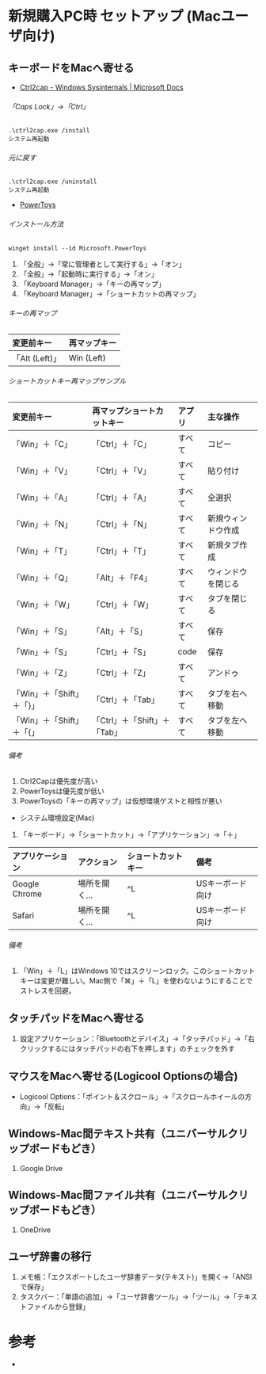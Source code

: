 # 新規購入PC時 セットアップ (Macユーザ向け)

## キーボードをMacへ寄せる

- [Ctrl2cap - Windows Sysinternals | Microsoft Docs](https://docs.microsoft.com/en-us/sysinternals/downloads/ctrl2cap)

###### 「Caps Lock」→「Ctrl」

    .\ctrl2cap.exe /install
    システム再起動

###### 元に戻す

    .\ctrl2cap.exe /uninstall
    システム再起動

- [PowerToys](https://docs.microsoft.com/en-us/windows/powertoys/install)

###### インストール方法

    winget install --id Microsoft.PowerToys

1. 「全般」→「常に管理者として実行する」→「オン」
2. 「全般」→「起動時に実行する」→「オン」
3. 「Keyboard Manager」→「キーの再マップ」
4. 「Keyboard Manager」→「ショートカットの再マップ」

###### キーの再マップ

|変更前キー|再マップキー|
|:---|:---|
|「Alt (Left)」|Win (Left)|

###### ショートカットキー再マップサンプル

|変更前キー|再マップショートカットキー|アプリ|主な操作|
|:---|:---|:---|:---|
|「Win」＋「C」|「Ctrl」＋「C」|すべて|コピー|
|「Win」＋「V」|「Ctrl」＋「V」|すべて|貼り付け|
|「Win」＋「A」|「Ctrl」＋「A」|すべて|全選択|
|「Win」＋「N」|「Ctrl」＋「N」|すべて|新規ウィンドウ作成|
|「Win」＋「T」|「Ctrl」＋「T」|すべて|新規タブ作成|
|「Win」＋「Q」|「Alt」＋「F4」|すべて|ウィンドウを閉じる|
|「Win」＋「W」|「Ctrl」＋「W」|すべて|タブを閉じる|
|「Win」＋「S」|「Alt」＋「S」|すべて|保存|
|「Win」＋「S」|「Ctrl」＋「S」|code|保存|
|「Win」＋「Z」|「Ctrl」＋「Z」|すべて|アンドゥ|
|「Win」＋「Shift」＋「}」|「Ctrl」＋「Tab」|すべて|タブを右へ移動|
|「Win」＋「Shift」＋「{」|「Ctrl」＋「Shift」＋「Tab」|すべて|タブを左へ移動|

###### 備考

1. Ctrl2Capは優先度が高い
2. PowerToysは優先度が低い
3. PowerToysの「キーの再マップ」は仮想環境ゲストと相性が悪い

- システム環境設定(Mac)

1. 「キーボード」→「ショートカット」→「アプリケーション」→「＋」

|アプリケーション|アクション|ショートカットキー|備考|
|:---|:---|:---|:---|
|Google Chrome|場所を開く…|^L|USキーボード向け|
|Safari|場所を開く…|^L|USキーボード向け|

###### 備考

1. 「Win」＋「L」はWindows 10ではスクリーンロック。このショートカットキーは変更が難しい。Mac側で「⌘」＋「L」を使わないようにすることでストレスを回避。

## タッチパッドをMacへ寄せる

1. 設定アプリケーション：「Bluetoothとデバイス」→「タッチパッド」→「右クリックするにはタッチパッドの右下を押します」のチェックを外す

## マウスをMacへ寄せる(Logicool Optionsの場合)

- Logicool Options：「ポイント＆スクロール」→「スクロールホイールの方向」→「反転」

## Windows-Mac間テキスト共有（ユニバーサルクリップボードもどき）

1. Google Drive

## Windows-Mac間ファイル共有（ユニバーサルクリップボードもどき）

1. OneDrive

## ユーザ辞書の移行

1. メモ帳：「エクスポートしたユーザ辞書データ(テキスト)」を開く→「ANSIで保存」
2. タスクバー：「単語の追加」→「ユーザ辞書ツール」→「ツール」→「テキストファイルから登録」

# 参考

- []()

